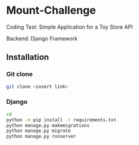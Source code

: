 # Mount-Challenge
Coding Test: Simple Application for a Toy Store API

Backend: Django Framework 
  
## Installation

### Git clone
```bash
git clone <insert link>
```

### Django
```bash
cd 
python -m pip install -r requirements.txt
python manage.py makemigrations 
python manage.py migrate
python manage.py runserver
```



